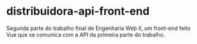 # distribuidora-api-front-end

Segunda parte do trabalho final de Engenharia Web II, um front-end feito Vue que se comunica com a API da primeira parte do trabalho. 
